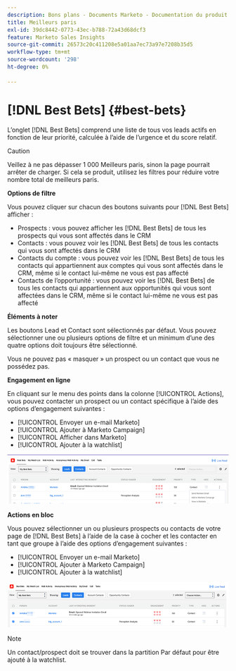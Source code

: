 ```yaml
---
description: Bons plans - Documents Marketo - Documentation du produit
title: Meilleurs paris
exl-id: 39dc8442-0773-43ec-b788-72a43d68dcf3
feature: Marketo Sales Insights
source-git-commit: 26573c20c411208e5a01aa7ec73a97e7208b35d5
workflow-type: tm+mt
source-wordcount: '298'
ht-degree: 0%

---
```


# [!DNL Best Bets] {#best-bets}

L’onglet [!DNL Best Bets] comprend une liste de tous vos leads actifs en fonction de leur priorité, calculée à l’aide de l’urgence et du score relatif.

>[!CAUTION]
>
>Veillez à ne pas dépasser 1 000 Meilleurs paris, sinon la page pourrait arrêter de charger. Si cela se produit, utilisez les filtres pour réduire votre nombre total de meilleurs paris.

**Options de filtre**

Vous pouvez cliquer sur chacun des boutons suivants pour [!DNL Best Bets] afficher :

* Prospects : vous pouvez afficher les [!DNL Best Bets] de tous les prospects qui vous sont affectés dans le CRM
* Contacts : vous pouvez voir les [!DNL Best Bets] de tous les contacts qui vous sont affectés dans le CRM
* Contacts du compte : vous pouvez voir les [!DNL Best Bets] de tous les contacts qui appartiennent aux comptes qui vous sont affectés dans le CRM, même si le contact lui-même ne vous est pas affecté
* Contacts de l’opportunité : vous pouvez voir les [!DNL Best Bets] de tous les contacts qui appartiennent aux opportunités qui vous sont affectées dans le CRM, même si le contact lui-même ne vous est pas affecté

**Éléments à noter**

Les boutons Lead et Contact sont sélectionnés par défaut. Vous pouvez sélectionner une ou plusieurs options de filtre et un minimum d’une des quatre options doit toujours être sélectionné.

Vous ne pouvez pas « masquer » un prospect ou un contact que vous ne possédez pas.

**Engagement en ligne**

En cliquant sur le menu des points dans la colonne [!UICONTROL Actions], vous pouvez contacter un prospect ou un contact spécifique à l’aide des options d’engagement suivantes :

* [!UICONTROL Envoyer un e-mail Marketo]
* [!UICONTROL Ajouter à Marketo Campaign]
* [!UICONTROL Afficher dans Marketo]
* [!UICONTROL Ajouter à la watchlist]

![](assets/best-bets-1.png)

**Actions en bloc**

Vous pouvez sélectionner un ou plusieurs prospects ou contacts de votre page de [!DNL Best Bets] à l’aide de la case à cocher et les contacter en tant que groupe à l’aide des options d’engagement suivantes :

* [!UICONTROL Envoyer un e-mail Marketo]
* [!UICONTROL Ajouter à Marketo Campaign]
* [!UICONTROL Ajouter à la watchlist]

![](assets/best-bets-2.png)

>[!NOTE]
>
>Un contact/prospect doit se trouver dans la partition Par défaut pour être ajouté à la watchlist.
